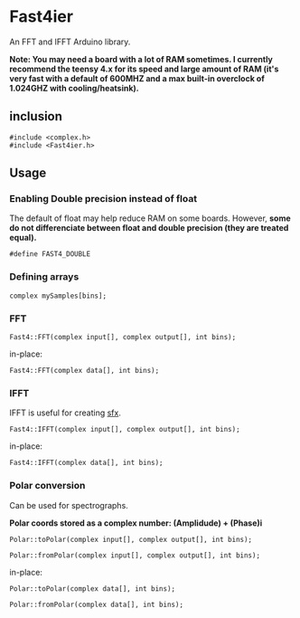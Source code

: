 # Fast4ier
An FFT and IFFT Arduino library. 

**Note: You may need a board with a lot of RAM sometimes. I currently recommend the teensy 4.x for its speed and large amount of RAM (it's very fast with a default of 600MHZ and a max built-in overclock of 1.024GHZ with cooling/heatsink).**

## inclusion

```
#include <complex.h>
#include <Fast4ier.h>
```

## Usage

### Enabling Double precision instead of float

The default of float may help reduce RAM on some boards. However, **some do not differenciate between float and double precision (they are treated equal).**

`#define FAST4_DOUBLE`

### Defining arrays

`complex mySamples[bins];`

### FFT

`Fast4::FFT(complex input[], complex output[], int bins);`

in-place:

`Fast4::FFT(complex data[], int bins);`

### IFFT

IFFT is useful for creating [sfx](https://en.wikipedia.org/wiki/Sound_effect).

`Fast4::IFFT(complex input[], complex output[], int bins);`

in-place:

`Fast4::IFFT(complex data[], int bins);`
### Polar conversion

Can be used for spectrographs.

**Polar coords stored as a complex number: (Amplidude) + (Phase)i**

`Polar::toPolar(complex input[], complex output[], int bins);`

`Polar::fromPolar(complex input[], complex output[], int bins);`

in-place:

`Polar::toPolar(complex data[], int bins);`

`Polar::fromPolar(complex data[], int bins);`
